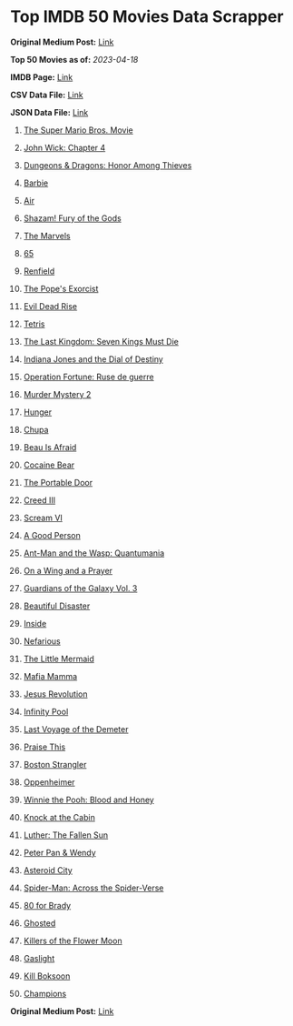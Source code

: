 # Top IMDB 50 Movies Data Scrapper

**Original Medium Post:** [Link](https://medium.com/@nishantsahoo/which-movie-should-i-watch-5c83a3c0f5b1) 

**Top 50 Movies as of:** _2023-04-18_

**IMDB Page:** [Link](http://www.imdb.com/search/title?release_date=2023,2023&title_type=feature)

**CSV Data File:** [Link](/Data/data.csv)

**JSON Data File:** [Link](/Data/data.json)

1. [The Super Mario Bros. Movie](https://www.imdb.com/title/tt6718170/?ref_=adv_li_tt)

2. [John Wick: Chapter 4](https://www.imdb.com/title/tt10366206/?ref_=adv_li_tt)

3. [Dungeons & Dragons: Honor Among Thieves](https://www.imdb.com/title/tt2906216/?ref_=adv_li_tt)

4. [Barbie](https://www.imdb.com/title/tt1517268/?ref_=adv_li_tt)

5. [Air](https://www.imdb.com/title/tt16419074/?ref_=adv_li_tt)

6. [Shazam! Fury of the Gods](https://www.imdb.com/title/tt10151854/?ref_=adv_li_tt)

7. [The Marvels](https://www.imdb.com/title/tt10676048/?ref_=adv_li_tt)

8. [65](https://www.imdb.com/title/tt12261776/?ref_=adv_li_tt)

9. [Renfield](https://www.imdb.com/title/tt11358390/?ref_=adv_li_tt)

10. [The Pope's Exorcist](https://www.imdb.com/title/tt13375076/?ref_=adv_li_tt)

11. [Evil Dead Rise](https://www.imdb.com/title/tt13345606/?ref_=adv_li_tt)

12. [Tetris](https://www.imdb.com/title/tt12758060/?ref_=adv_li_tt)

13. [The Last Kingdom: Seven Kings Must Die](https://www.imdb.com/title/tt15767808/?ref_=adv_li_tt)

14. [Indiana Jones and the Dial of Destiny](https://www.imdb.com/title/tt1462764/?ref_=adv_li_tt)

15. [Operation Fortune: Ruse de guerre](https://www.imdb.com/title/tt7985704/?ref_=adv_li_tt)

16. [Murder Mystery 2](https://www.imdb.com/title/tt15255288/?ref_=adv_li_tt)

17. [Hunger](https://www.imdb.com/title/tt22695402/?ref_=adv_li_tt)

18. [Chupa](https://www.imdb.com/title/tt14923260/?ref_=adv_li_tt)

19. [Beau Is Afraid](https://www.imdb.com/title/tt13521006/?ref_=adv_li_tt)

20. [Cocaine Bear](https://www.imdb.com/title/tt14209916/?ref_=adv_li_tt)

21. [The Portable Door](https://www.imdb.com/title/tt11820950/?ref_=adv_li_tt)

22. [Creed III](https://www.imdb.com/title/tt11145118/?ref_=adv_li_tt)

23. [Scream VI](https://www.imdb.com/title/tt17663992/?ref_=adv_li_tt)

24. [A Good Person](https://www.imdb.com/title/tt14153080/?ref_=adv_li_tt)

25. [Ant-Man and the Wasp: Quantumania](https://www.imdb.com/title/tt10954600/?ref_=adv_li_tt)

26. [On a Wing and a Prayer](https://www.imdb.com/title/tt13929998/?ref_=adv_li_tt)

27. [Guardians of the Galaxy Vol. 3](https://www.imdb.com/title/tt6791350/?ref_=adv_li_tt)

28. [Beautiful Disaster](https://www.imdb.com/title/tt2316548/?ref_=adv_li_tt)

29. [Inside](https://www.imdb.com/title/tt14781036/?ref_=adv_li_tt)

30. [Nefarious](https://www.imdb.com/title/tt14537248/?ref_=adv_li_tt)

31. [The Little Mermaid](https://www.imdb.com/title/tt5971474/?ref_=adv_li_tt)

32. [Mafia Mamma](https://www.imdb.com/title/tt13923456/?ref_=adv_li_tt)

33. [Jesus Revolution](https://www.imdb.com/title/tt10098448/?ref_=adv_li_tt)

34. [Infinity Pool](https://www.imdb.com/title/tt10365998/?ref_=adv_li_tt)

35. [Last Voyage of the Demeter](https://www.imdb.com/title/tt1001520/?ref_=adv_li_tt)

36. [Praise This](https://www.imdb.com/title/tt9658388/?ref_=adv_li_tt)

37. [Boston Strangler](https://www.imdb.com/title/tt2560078/?ref_=adv_li_tt)

38. [Oppenheimer](https://www.imdb.com/title/tt15398776/?ref_=adv_li_tt)

39. [Winnie the Pooh: Blood and Honey](https://www.imdb.com/title/tt19623240/?ref_=adv_li_tt)

40. [Knock at the Cabin](https://www.imdb.com/title/tt15679400/?ref_=adv_li_tt)

41. [Luther: The Fallen Sun](https://www.imdb.com/title/tt3155298/?ref_=adv_li_tt)

42. [Peter Pan & Wendy](https://www.imdb.com/title/tt5635026/?ref_=adv_li_tt)

43. [Asteroid City](https://www.imdb.com/title/tt14230388/?ref_=adv_li_tt)

44. [Spider-Man: Across the Spider-Verse](https://www.imdb.com/title/tt9362722/?ref_=adv_li_tt)

45. [80 for Brady](https://www.imdb.com/title/tt18079362/?ref_=adv_li_tt)

46. [Ghosted](https://www.imdb.com/title/tt15326988/?ref_=adv_li_tt)

47. [Killers of the Flower Moon](https://www.imdb.com/title/tt5537002/?ref_=adv_li_tt)

48. [Gaslight](https://www.imdb.com/title/tt27012110/?ref_=adv_li_tt)

49. [Kill Boksoon](https://www.imdb.com/title/tt16900880/?ref_=adv_li_tt)

50. [Champions](https://www.imdb.com/title/tt15339570/?ref_=adv_li_tt)

**Original Medium Post:** [Link](https://medium.com/@nishantsahoo/which-movie-should-i-watch-5c83a3c0f5b1) 
